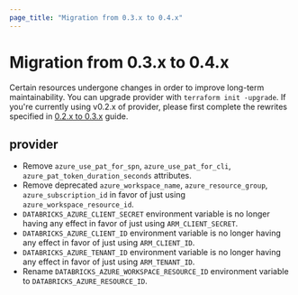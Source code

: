 ```yaml
---
page_title: "Migration from 0.3.x to 0.4.x"
---
```

# Migration from 0.3.x to 0.4.x

Certain resources undergone changes in order to improve long-term maintainability. You can upgrade provider with `terraform init -upgrade`. If you're currently using v0.2.x of provider, please first complete the rewrites specified in [0.2.x to 0.3.x](migration-0.3.x.md) guide.

## provider

* Remove `azure_use_pat_for_spn`, `azure_use_pat_for_cli`, `azure_pat_token_duration_seconds` attributes.
* Remove deprecated `azure_workspace_name`, `azure_resource_group`, `azure_subscription_id` in favor of just using `azure_workspace_resource_id`.
* `DATABRICKS_AZURE_CLIENT_SECRET` environment variable is no longer having any effect in favor of just using `ARM_CLIENT_SECRET`.
* `DATABRICKS_AZURE_CLIENT_ID` environment variable is no longer having any effect in favor of just using `ARM_CLIENT_ID`.
* `DATABRICKS_AZURE_TENANT_ID` environment variable is no longer having any effect in favor of just using `ARM_TENANT_ID`.
* Rename `DATABRICKS_AZURE_WORKSPACE_RESOURCE_ID` environment variable to `DATABRICKS_AZURE_RESOURCE_ID`.